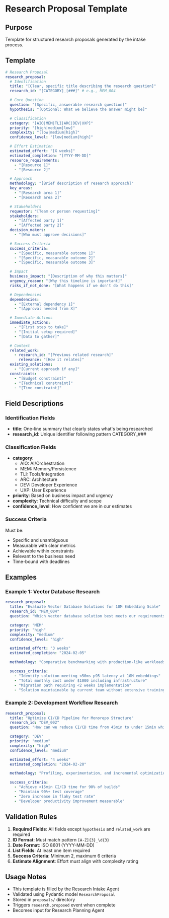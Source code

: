 # Research Proposal Template

## Purpose

Template for structured research proposals generated by the intake process.

## Template

```yaml
# Research Proposal
research_proposal:
  # Identification
  title: "[Clear, specific title describing the research question]"
  research_id: "[CATEGORY]_[###]" # e.g., MEM_004

  # Core Question
  question: "[Specific, answerable research question]"
  hypothesis: "[Optional: What we believe the answer might be]"

  # Classification
  category: "[AIO|MEM|TLI|ARC|DEV|UXP]"
  priority: "[high|medium|low]"
  complexity: "[low|medium|high]"
  confidence_level: "[low|medium|high]"

  # Effort Estimation
  estimated_effort: "[X weeks]"
  estimated_completion: "[YYYY-MM-DD]"
  resource_requirements:
    - "[Resource 1]"
    - "[Resource 2]"

  # Approach
  methodology: "[Brief description of research approach]"
  key_areas:
    - "[Research area 1]"
    - "[Research area 2]"

  # Stakeholders
  requestor: "[Team or person requesting]"
  stakeholders:
    - "[Affected party 1]"
    - "[Affected party 2]"
  decision_makers:
    - "[Who must approve decisions]"

  # Success Criteria
  success_criteria:
    - "[Specific, measurable outcome 1]"
    - "[Specific, measurable outcome 2]"
    - "[Specific, measurable outcome 3]"

  # Impact
  business_impact: "[Description of why this matters]"
  urgency_reason: "[Why this timeline is important]"
  risks_if_not_done: "[What happens if we don't do this]"

  # Dependencies
  dependencies:
    - "[External dependency 1]"
    - "[Approval needed from X]"

  # Immediate Actions
  immediate_actions:
    - "[First step to take]"
    - "[Initial setup required]"
    - "[Data to gather]"

  # Context
  related_work:
    - research_id: "[Previous related research]"
      relevance: "[How it relates]"
  existing_solutions:
    - "[Current approach if any]"
  constraints:
    - "[Budget constraint]"
    - "[Technical constraint]"
    - "[Time constraint]"
```

## Field Descriptions

### Identification Fields

- **title**: One-line summary that clearly states what's being researched
- **research_id**: Unique identifier following pattern CATEGORY_###

### Classification Fields

- **category**:
  - AIO: AI/Orchestration
  - MEM: Memory/Persistence
  - TLI: Tools/Integration
  - ARC: Architecture
  - DEV: Developer Experience
  - UXP: User Experience
- **priority**: Based on business impact and urgency
- **complexity**: Technical difficulty and scope
- **confidence_level**: How confident we are in our estimates

### Success Criteria

Must be:

- Specific and unambiguous
- Measurable with clear metrics
- Achievable within constraints
- Relevant to the business need
- Time-bound with deadlines

## Examples

### Example 1: Vector Database Research

```yaml
research_proposal:
  title: "Evaluate Vector Database Solutions for 10M Embedding Scale"
  research_id: "MEM_004"
  question: "Which vector database solution best meets our requirements for 10M embeddings with <50ms p95 query latency while staying under $1000/month?"

  category: "MEM"
  priority: "high"
  complexity: "medium"
  confidence_level: "high"

  estimated_effort: "3 weeks"
  estimated_completion: "2024-02-05"

  methodology: "Comparative benchmarking with production-like workloads"

  success_criteria:
    - "Identify solution meeting <50ms p95 latency at 10M embeddings"
    - "Total monthly cost under $1000 including infrastructure"
    - "Migration path requiring <2 weeks implementation"
    - "Solution maintainable by current team without extensive training"
```

### Example 2: Development Workflow Research

```yaml
research_proposal:
  title: "Optimize CI/CD Pipeline for Monorepo Structure"
  research_id: "DEV_002"
  question: "How can we reduce CI/CD time from 45min to under 15min while maintaining test coverage?"

  category: "DEV"
  priority: "medium"
  complexity: "high"
  confidence_level: "medium"

  estimated_effort: "4 weeks"
  estimated_completion: "2024-02-20"

  methodology: "Profiling, experimentation, and incremental optimization"

  success_criteria:
    - "Achieve <15min CI/CD time for 90% of builds"
    - "Maintain 90%+ test coverage"
    - "Zero increase in flaky test rate"
    - "Developer productivity improvement measurable"
```

## Validation Rules

1. **Required Fields**: All fields except `hypothesis` and `related_work` are
   required
2. **ID Format**: Must match pattern `[A-Z]{3}_\d{3}`
3. **Date Format**: ISO 8601 (YYYY-MM-DD)
4. **List Fields**: At least one item required
5. **Success Criteria**: Minimum 2, maximum 6 criteria
6. **Estimate Alignment**: Effort must align with complexity rating

## Usage Notes

- This template is filled by the Research Intake Agent
- Validated using Pydantic model `ResearchProposal`
- Stored in `proposals/` directory
- Triggers `research.proposed` event when complete
- Becomes input for Research Planning Agent
